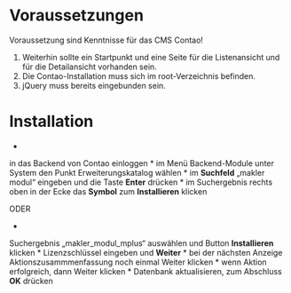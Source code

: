 # Voraussetzungen

Voraussetzung sind Kenntnisse für das CMS Contao!

1. Weiterhin sollte ein Startpunkt und eine Seite für die Listenansicht und für die Detailansicht vorhanden sein.
2. Die Contao-Installation muss sich im root-Verzeichnis befinden.
3. jQuery muss bereits eingebunden sein.

# Installation

* 
in das Backend von Contao einloggen
* 
im Menü Backend-Module unter System den Punkt Erweiterungskatalog wählen
* 
im **Suchfeld** „makler modul“ eingeben und die Taste **Enter** drücken
* 
im Suchergebnis rechts oben in der Ecke das **Symbol** zum **Installieren** klicken

ODER

* 
Suchergebnis „makler_modul_mplus“ auswählen und Button **Installieren** klicken
* 
Lizenzschlüssel eingeben und **Weiter**
* 
bei der nächsten Anzeige Aktionszusammmenfassung noch einmal Weiter klicken
* 
wenn Aktion erfolgreich, dann Weiter klicken
* 
Datenbank aktualisieren, zum Abschluss **OK** drücken